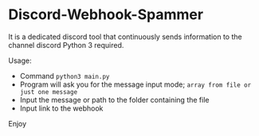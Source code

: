 # Discord-Webhook-Spammer
It is a dedicated discord tool that continuously sends information to the channel discord
Python 3 required.

Usage:
* Command `python3 main.py`
* Program will ask you for the message input mode; `array from file or just one message`
* Input the message or path to the folder containing the file
* Input link to the webhook

Enjoy
